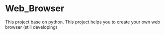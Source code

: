 # Web_Browser
This project base on python. This project helps you to create your own web browser (still developing)
